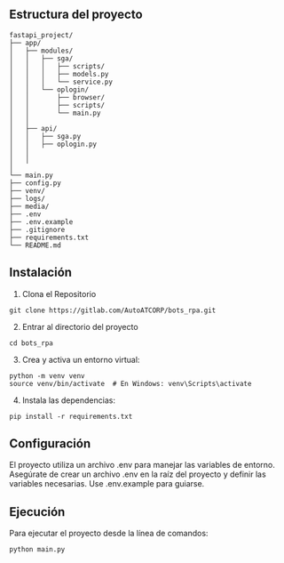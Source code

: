 ## Estructura del proyecto

```
fastapi_project/
├── app/
│   ├── modules/
│   │   ├── sga/
│   │   │   ├── scripts/
│   │   │   ├── models.py
│   │   │   └── service.py
│   │   └── oplogin/
│   │       ├── browser/
│   │       ├── scripts/    
│   │       └── main.py
│   │
│   ├── api/
│   │   ├── sga.py
│   │   ├── oplogin.py
│   │           
│   │
│   
└── main.py
├── config.py 
├── venv/
├── logs/
├── media/
├── .env 
├── .env.example                          
├── .gitignore                    
├── requirements.txt            
└── README.md                     
```

## Instalación

1. Clona el Repositorio
```
git clone https://gitlab.com/AutoATCORP/bots_rpa.git

```

2. Entrar al directorio del proyecto
```
cd bots_rpa

```

3. Crea y activa un entorno virtual:
```
python -m venv venv
source venv/bin/activate  # En Windows: venv\Scripts\activate

```

4. Instala las dependencias:
```
pip install -r requirements.txt

```

## Configuración

El proyecto utiliza un archivo .env para manejar las variables de entorno. Asegúrate de crear un archivo .env en la raíz del proyecto y definir las variables necesarias. Use .env.example para guiarse.


## Ejecución

Para ejecutar el proyecto desde la línea de comandos:

```
python main.py

```



